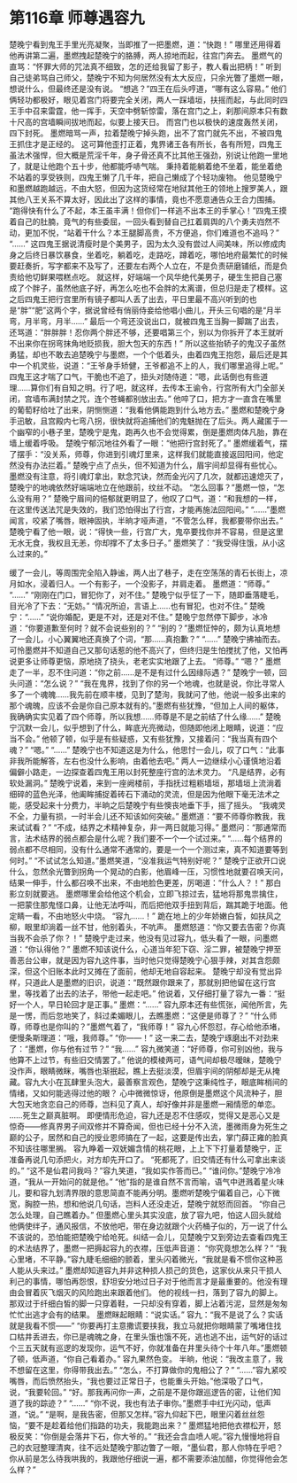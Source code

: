 # 第116章 师尊遇容九
楚晚宁看到鬼王手里光亮凝聚，当即推了一把墨燃，道：“快跑！”
哪里还用得着他再讲第二遍，墨燃拽起楚晚宁的胳膊，两人掠地而起，往宫门奔去。
墨燃气的直骂：“怀罪大师的咒法真不细致，怎的还给我留了影子，教人看出把柄！”
听到自己徒弟骂自己师父，楚晚宁不知为何居然没有太大反应，只余光瞥了墨燃一眼，想说什么，但最终还是没有说。
“想逃？”四王在后头哼道，“哪有这么容易。”
他们俩轻功都极好，眼见着宫门将要完全关闭，两人一踩墙垣，扶摇而起，与此同时四王手中召来雷霆，他一挥手，天空中劈斩惊雷，落在宫门之上，刹那间原本只有数十尺高的宫墙瞬间拔地而起，似要上接天日。
而宫门也以极快的速度轰然关闭，四下封死。
墨燃暗骂一声，拉着楚晚宁掉头跑，出不了宫门就先不出，不被四鬼王抓住才是正经的。
这可算他歪打正着，鬼界诸王各有所长，各有所短，四鬼王虽法术强悍，但大概是荒淫千年，身子骨还真不比其他王强劲，别说让他跑一里地了，就是让他跑个五十步，他都能呼哧气喘。
秉持着能躺着绝不坐着，能坐着绝不站着的享受铁则，四鬼王懒了几千年，把自己懒成了个轻功废物。
他见楚晚宁和墨燃越跑越远，不由大怒，但因为这货经常在地狱其他王的领地上搜罗美人，跟其他八王关系不算太好，因此出了这样的事情，竟也不愿意通告众王合力围捕。
“跑得快有什么了不起，本王虽丰满！但你们一样逃不出本王的手掌心！”四鬼王摸着自己的肚腩，竟气的有些委屈，一回头看到替自己扛着肩舆的八个勇夫岿然不动，更加不悦，“站着干什么？本王腿脚高贵，不方便追，你们难道也不追吗？”
“……”
这四鬼王据说清瘦时是个美男子，因为太久没有尝过人间美味，所以修成肉身之后终日暴饮暴食，坐着吃，躺着吃，走路吃，蹲着吃，哪怕地府最繁忙的时候要赶奏折，写字都来不及写了，还要左右两个人立在，不是负责研磨铺纸，而是负责给他切鲜果喂糕点吃。
就这样，好端端一个风华绝代美男子，硬生生把自己塞成了个胖子，虽然他底子好，再怎么吃也不会胖的太离谱，但总归是走了模样。这之后四鬼王把行宫里所有镜子都叫人丢了出去，平日里最不高兴听到的也是“胖”“肥”这两个字，据说曾经有俏丽侍妾给他唱小曲儿，开头三句唱的是“月半弯，月半弯，月半……”
最后一个弯还没说出口，就被四鬼王当胸一脚踹了出去，还骂道：“胖胖胖！忍你两个胖还不够，还要唱第三个，别以为你拆开了本王就听不出来你在拐弯抹角地贬损我，胆大包天的东西！”
所以这些抬轿子的鬼汉子虽然勇猛，却也不敢去追楚晚宁与墨燃，一个个低着头，由着四鬼王抱怨，最后还是其中一个机灵些，说道：“王爷身手矫健，王爷都追不上的人，我们哪里追得上呢。”
四鬼王这才喘了口气，干脆也不追了，扭头对随侍道：“嗯，此话倒也有些道理……算你们有自知之明。行了吧，就这样，去传本王谕令，行宫所有大门全部关闭，宫墙布满封禁之咒，连个苍蝇都别放出去。”
他啐了口，把方才一直含在嘴里的葡萄籽给吐了出来，阴恻恻道：“我看他俩能跑到什么地方去。”
墨燃和楚晚宁身手迅敏，且宫殿内七弯八拐，很快就将追捕他们的鬼魅抛在了后头。两人藏匿于一个幽窄的小巷子里，楚晚宁是鬼，跑再久也不会觉得累，倒是墨燃肉体凡胎，靠在墙上缓着呼吸。
楚晚宁郁沉地往外看了一眼：“他把行宫封死了。”
墨燃缓着气，摆了摆手：“没关系，师尊，你进到引魂灯里来，这样我们就能直接返回阳间，他定然没有办法拦着。”
楚晚宁点了点头，但不知道为什么，眉宇间却显得有些忧心。
墨燃没有注意，将引魂灯拿出，默念咒诀，然而金光闪了几次，就都迅速熄灭了，楚晚宁的地魂依然好端端地立在他跟前，纹丝不动。
“怎么回事？”墨燃一惊，“怎么没有用？”
楚晚宁眉间的悒郁就更明显了，他叹了口气，道：“和我想的一样，在这里传送法咒是失效的，我们恐怕得出了行宫，才能再施法回阳间。”
“……”墨燃闻言，咬紧了嘴唇，眼神固执，半晌才哑声道，“不管怎么样，我都要带你出去。”
楚晚宁看了他一眼，说：“得快一些，行宫广大，鬼卒要找你并不容易，但是这里无水无食，我权且无恙，你却撑不了太多日子。”
墨燃笑了：“我受得住饿，从小这么过来的。”

缓了一会儿，等周围完全陷入静谧，两人出了巷子，走在空荡荡的青石长街上，凉月如水，浸着归人。一个有影子，一个没影子，并肩走着。
墨燃道：“师尊。”
“……”
“刚刚在门口，冒犯你了，对不住。”
楚晚宁似乎怔了一下，随即垂落睫毛，目光冷了下去：“无妨。”
“情况所迫，言语上……也有冒犯，也对不住。”
楚晚宁：“……”
“说你婚配，更是不对，还是对不住。”
楚晚宁忽然停下脚步，冰冷道：“你要道歉至何时？就不会说些别的？”
“别的？”墨燃怔忡的，颇为认真地想了一会儿，小心翼翼地还真换了个词，“那……真抱歉？”
“……”
楚晚宁拂袖而去。
可怜墨燃并不知道自己又那句话惹的他不高兴了，但终归是生怕搅扰了他，又怕再说更多让师尊更恼，原地挠了挠头，老老实实地跟了上去。
“师尊。”
“嗯？”
墨燃走了一半，忍不住问道：“你之前……是不是有过什么因缘际遇？”
楚晚宁一顿，回头问道：“怎么说？”
“我在鬼界，找到了你的另一个地魂，也就是说，你比寻常人多了一个魂魄……我先前在顺丰楼，见到了楚洵，我就问了他，他说一般多出来的那个魂魄，应该不会是你自己原本就有的。”墨燃有些犹豫，“但加上人间的躯体，我确确实实见着了四个师尊，所以我想……师尊是不是之前结了什么缘……”
楚晚宁沉默一会儿，似乎想到了什么，眸底光亮微动，但随即他闭上眼睛，说道：“应当不会。”
他顿了顿，似乎是有些疑惑，又有些犹豫，又接着问：“我当真有四个魂？”
“嗯。”
“……”
楚晚宁也不知道这是为什么，他思忖一会儿，叹了口气：“此事非我所能解答，左右也没什么影响，由着他去吧。”
两人一边继续小心谨慎地沿着偏僻小路走，一边探查着四鬼王用以封死整座行宫的法术灵力。
“凡是结界，必有软处漏洞。”
楚晚宁说着，来到一座阙楼前，手指抚过粗粝墙垣，那墙垣上流淌着细碎的蓝色光泽，他阖眸捕捉着砖石下涌动的灵流，但是因为他眼下毫无法术之能，感受起来十分费力，半晌之后楚晚宁有些懊丧地垂下手，摇了摇头。
“我魂灵不全，力量有损，一时半会儿还不知该如何突破。”
墨燃道：“要不师尊你教我，我来试试看？”
“不成，结界之术精神复杂，非一两日就能习得。”
墨燃问：“那通常而言，法术结界的弱点都会是什么呢？我们要不一个一个试过来。”
“……每个结界的弱点都不尽相同，没有什么通常不通常的，要是一个一个测过来，真不知道要等到何时。”
“不试试怎么知道。”墨燃笑道，“没准我运气特别好呢？”
楚晚宁正欲开口说什么，忽然余光瞥到拐角一个晃动的白影，他眉峰一压，习惯性地就要召唤天问，结果一伸手，什么都召唤不出来，不由地脸色更差，厉喝道：“什么人？！”
那白影立刻就要逃。
墨燃哪里会给他这个机会，立即飞掠过去，猛地将那鬼祟擒住，一把蒙住那鬼怪口鼻，让他无法呼叫，而后把他双手扭到背后，踹其跪于地面。他定睛一看，不由地怒火中烧。
“容九……！”
跪在地上的少年娇嫩白皙，如扶风之柳，眼里却淌着一丝不甘，他别着头，不吭声。
墨燃怒道：“你又要去告密？你真当我不会杀了你？！”
楚晚宁走过来，他没有见过容九，低头看了一眼，问墨燃道：“你认得他？”
墨燃不知该说什么，心道当年犯下窃、淫二罪，被楚晚宁押至善恶台公审，就是因为容九这件事，当时他只觉得楚晚宁心狠手辣，对其含怨颇深，但这个旧账本此时又摊在了面前，他却无地自容起来。
楚晚宁却没有觉出异样，只道此人是墨燃的旧识，说道：“既然跟你跟来了，那就别把他留在这行宫里，等找着了出去的法子，带他一起走吧。”
他说着，又仔细打量了容九一番：“挺好一个人，早日轮回才是正事。”
墨燃：“……”
容九原本还有些慌张，闻他所言，先是一愣，而后忽地笑了，斜过柔媚眼儿，去瞧墨燃：“这便是师尊了？”
“什么师尊，师尊也是你叫的？”墨燃气着了，“我师尊！”
容九心怀怨怼，存心给他添堵，便慢条斯理道：“哦，我师尊。”
“你——！”
这一来二去，楚晚宁琢磨出不对劲来了：“墨燃，你与他有过节？”
“我……”
容九微笑道：“好师尊，你可别凶他，我与他算不上过节，有些旧交情罢了。”
他说的模棱两可，语气间却极尽暧昧，楚晚宁没作声，眼睛微眯，嘴唇也渐抿起，瞧上去挺淡漠，但眉宇间的阴郁却是无从掩藏。容九大小在瓦肆里头泡大，最善察言观色，楚晚宁这秉纯性子，眼底眸梢间的情绪，又如何能逃得过他的眼？
心中微微惊讶，他原倒是墨燃这个风流种子，胆大包天地贪恋自己的师尊，岂料见了真人，却好像并非是墨燃一厢情愿的单恋。
……死生之巅真脏啊。
即便情形危迫，容九还是忍不住感叹，觉得又是恶心又是惊奇——修真界男子间双修并不算奇闻，但也已经十分不入流，墨微雨身为死生之巅的公子，居然和自己的授业恩师搞在了一起，这要是传出去，掌门薛正雍的脸真不知该往哪里搁。
容九睁着一双妩媚含情的桃花眼，上上下下打量着楚晚宁，正准备再说几句添把火，对方却先开口了。
“死都死了，旧交情还有什么可拿出来谈的。”
“这不是仙君问我吗？”容九笑道，“我如实作答而已。”
“谁问你。”楚晚宁冷冷道，“我从一开始问的就是他。”
“他”指的是谁自然不言而喻，语气中迸溅着星火味儿，要和容九划清界限的意思简直不能再分明。墨燃听楚晚宁偏着自己，心下微宽，胸腔一热，想和他说几句话，岂料人还没走近，楚晚宁就怒而回首。
“你自己怎么处理，自己瞧着办。”
但墨燃心里头其实没底，放了容九吧，怕这人回头就给他俩使绊子，通风报信，不放他吧，带在身边就跟个火药桶子似的，万一说了什么不该说的，恐怕能把楚晚宁给呛死。纠结一会儿，见楚晚宁又到旁边去查看四鬼王的术法结界了，墨燃一把搙起容九的衣襟，压低声音道：
“你究竟想怎么样？”
“我心里堵，不平静。”容九睫毛细细的颤着，里头闪着微光，“我就是看不惯你这种恶人能从头来过。”
墨燃却知道容九并非这种损人损己的货色，这家伙从来只干损人利己的事情，哪怕再怨恨，舒坦安分地过日子对于他而言才是最重要的。他没有理由会冒着灰飞烟灭的风险跑出来跟着他们。
他的视线一扫，落到了容九的脚上。
那双过于纤细白皙的脚一只穿着鞋，一只却没有穿着，脚上沾着污泥，显然是匆匆忙忙出逃才会有的结果。
墨燃眯起眼睛：“说实话。”
容九：“我不是说了么？实话就是我看不惯——”
“你要再打主意撒谎要挟我，我立马就把你眼睛蒙了嘴堵住找口枯井丢进去，你已是魂魄之身，在里头饿也饿不死，逃也逃不出，运气好的话过个三五天就有巡逻的发现你，运气不好，你就准备在井里头待个十年八年。”墨燃顿了顿，低声道，“你自己看着办。”
容九果然色变。
半晌，他说：“我改主意了，我不想留在这里，你得带我出去。”
“怎么，不打算做你的鬼相公了？”
“……”容九紧咬嘴唇，而后愤然抬头，“我也要过正常日子，也能重头开始。”他深吸了口气，说，“我要轮回。”
“好。那我再问你一声，之前是不是你跟巡逻告的密，让他们知道了我的踪迹？”
“……”
“你不说，我也有法子审你。”墨燃手中红光闪动，低声道，“说。”
“是啊，是我告密，但那又怎样。”容九仰起下巴，眼里闪着丝丝怨恼，“要不是趁着给他们指路的功夫，我能跑出来？”
墨燃猛地把他衣襟松开，怒极反笑：“你倒是会落井下石，你大爷的。”
“我还会含血喷人呢。”容九慢慢地将自己的衣冠整理清爽，往不远处楚晚宁那边瞥了一眼，“墨仙君，那人你特在乎吧？你从前是怎么待我哄我的，我跟他仔细说一遍，都不需要添油加醋，你觉得他会怎么样？”
